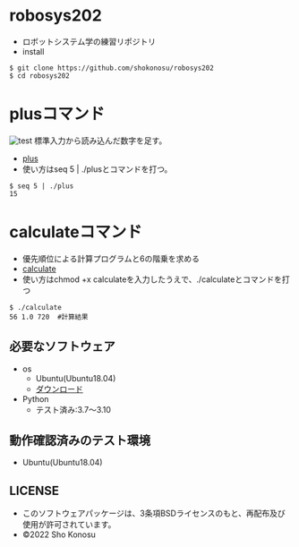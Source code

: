 # robosys202
* ロボットシステム学の練習リポジトリ 
* install
```
$ git clone https://github.com/shokonosu/robosys202
$ cd robosys202
```
# plusコマンド
![test](https://github.com/ryuichiueda/robosys2022/actions/workflows/test.yml/badge.svg)
標準入力から読み込んだ数字を足す。
* [plus](https://github.com/shokonosu/robosys202/blob/main/plus)
* 使い方はseq 5 | ./plusとコマンドを打つ。
```
$ seq 5 | ./plus
15
```
# calculateコマンド
* 優先順位による計算プログラムと6の階乗を求める
* [calculate](https://github.com/shokonosu/robosys202/blob/main/calculate)
* 使い方はchmod +x calculateを入力したうえで、./calculateとコマンドを打つ
```
$ ./calculate
56 1.0 720  #計算結果
```
## 必要なソフトウェア
* os
  * Ubuntu(Ubuntu18.04)
  * [ダウンロード](https://jp.ubuntu.com/download)
* Python
  * テスト済み:3.7～3.10

## 動作確認済みのテスト環境
* Ubuntu(Ubuntu18.04)

## LICENSE
* このソフトウェアパッケージは、3条項BSDライセンスのもと、再配布及び使用が許可されています。
* ©2022 Sho Konosu

